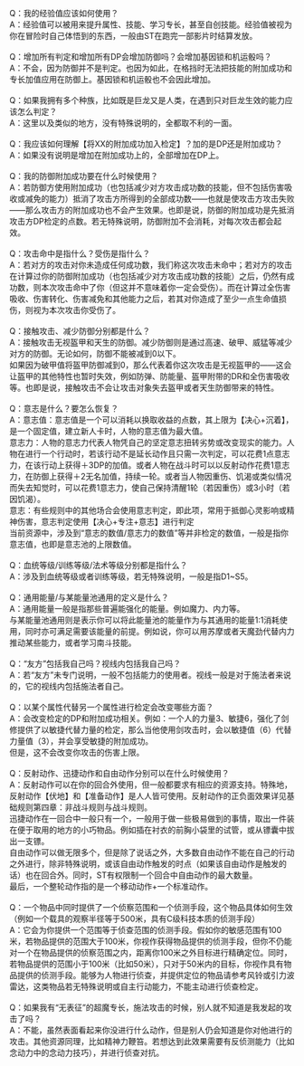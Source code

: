 <title>常见误区醒目</title>
<meta name="GENERATOR" content="WinCHM">
<meta http-equiv="Content-Type" content="text/html; charset=gb2312">
<br>Q：我的经验值应该如何使用？
<br>A：经验值可以被用来提升属性、技能、学习专长，甚至自创技能。经验值被视为你在冒险时自己体悟到的东西，一般由ST在跑完一部影片时结算发放。
<br>
<br>Q：增加所有判定和增加所有DP会增加防御吗？会增加基因锁和机运骰吗？
<br>A：不会，因为防御并不是判定。也因为如此，在格挡时无法把技能的附加成功和专长加值应用在防御上。基因锁和机运骰也不会因此增加。
<br>
<br>Q：如果我拥有多个种族，比如既是巨龙又是人类，在遇到只对巨龙生效的能力应该怎么判定？
<br>A：这里以及类似的地方，没有特殊说明的，全都取不利的一面。
<br>
<br>Q：我应该如何理解【将XX的附加成功加入检定】？加的是DP还是附加成功？
<br>A：如果没有说明是增加在附加成功上的，全部增加在DP上。
<br>
<br>Q：我的防御附加成功要在什么时候使用？
<br>A：若防御方使用附加成功（也包括减少对方攻击成功数的技能，但不包括伤害吸收或减免的能力）抵消了攻击方所得到的全部成功数——也就是使攻击方攻击失败——那么攻击方的附加成功也不会产生效果。也即是说，防御的附加成功是先抵消攻击方DP检定的点数。若无特殊说明，防御附加不会消耗，对每次攻击都会起效。
<br>
<br>Q：攻击命中是指什么？受伤是指什么？
<br>A：若对方的攻击对你未造成任何成功数，我们称这次攻击未命中；若对方的攻击在计算过你的防御附加成功（也包括减少对方攻击成功数的技能）之后，仍然有成功数，则本次攻击命中了你（但这并不意味着你一定会受伤）。而在计算过全伤害吸收、伤害转化、伤害减免和其他能力之后，若其对你造成了至少一点生命值损伤，则视为本次攻击你受伤了。
<br>
<br>Q：接触攻击、减少防御分别都是什么？
<br>A：接触攻击无视盔甲和天生的防御。减少防御则是通过高速、破甲、威猛等减少对方的防御。无论如何，防御不能被减到0以下。
<br>如果因为破甲值将盔甲防御减到0，那么代表着你这次攻击是无视盔甲的——这会让盔甲的其他特性也暂时失效，例如防弹、防能量、盔甲附带的DR和全伤害吸收等。也即是说，接触攻击不会让攻击对象失去盔甲或者天生防御带来的特性。
<br>
<br>Q：意志是什么？要怎么恢复？
<br>A：意志值：意志值是一个可以消耗以换取收益的点数，其上限为【决心+沉着】，是一个固定值，建立新人卡时，人物的意志值为最大值。
<br>意志力：人物的意志力代表人物凭自己的坚定意志扭转劣势或改变现实的能力。人物在进行一个行动时，若该行动不是延长动作且只需一次判定，可以花费1点意志力，在该行动上获得＋3DP的加值。或者人物在战斗时可以以反射动作花费1意志力，在防御上获得＋2无名加值，持续一轮。或者当人物因重伤、饥渴或类似情况而失去知觉时，可以花费1意志力，使自己保持清醒1轮（若因重伤）或3小时（若因饥渴）。
<br>意志：有些规则中的其他场合会使用意志判定，即此项，常用于抵御心灵影响或精神伤害，意志判定使用【决心+专注+意志】进行判定
<br>当前资源中，涉及到“意志的数值/意志力的数值”等并非检定的数值，一般是指你意志值，也即是意志池的上限数值。
<br>
<br>Q：血统等级/训练等级/法术等级分别都是指什么？
<br>A：涉及到血统等级或者训练等级，若无特殊说明，一般是指D1~S5。
<br>
<br>Q：通用能量/与某能量池通用的定义是什么？
<br>A：通用能量一般是指那些普遍能强化的能量。例如魔力、内力等。
<br>与某能量池通用则是表示你可以将此能量池的能量作为与其通用的能量1:1消耗使用，同时亦可满足需要该能量的前提。例如说，你可以用苏摩或者天魔劲代替内力推动某些能力，或者学习南斗技能。
<br>
<br>Q：“友方”包括我自己吗？视线内包括我自己吗？
<br>A：若“友方”未专门说明，一般不包括能力的使用者。视线一般是对于施法者来说的，它的视线内包括施法者自己。
<br>
<br>Q：以某个属性代替另一个属性进行检定会改变哪些方面？
<br>A：会改变检定的DP和附加成功相关。例如：一个人的力量3、敏捷6，强化了剑修提供了以敏捷代替力量的检定，那么当他使用剑攻击时，会以敏捷值（6）代替力量值（3），并会享受敏捷的附加成功。
<br>但是，这不会改变你攻击的伤害上限。
<br>
<br>Q：反射动作、迅捷动作和自由动作分别可以在什么时候使用？
<br>A：反射动作可以在你的回合外使用，但一般都要求有相应的资源支持。特殊地，反射动作【伏地】和【准备动作】是人人皆可使用。反射动作的正负面效果详见基础规则第四章：非战斗规则与战斗规则。
<br>迅捷动作在一回合中一般只有一个，一般用于做一些极易做到的事情，取出一件装在便于取用的地方的小巧物品。例如插在衬衣的前胸小袋里的试管，或从镖囊中拔出一支镖。
<br>自由动作可以做无限多个，但是除了说话之外，大多数自由动作不能在自己的行动之外进行，除非特殊说明，或该自由动作触发的时点（如果该自由动作是触发的话）也在回合外。同时，ST有权限制一个回合中自由动作的最大数量。
<br>最后，一个整轮动作指的是一个移动动作+一个标准动作。
<br>
<br>Q：一个物品中同时提供了一个侦察范围和一个侦测手段，这个物品具体如何生效（例如一个载具的观察半径等于500米，具有C级科技本质的侦测手段）
<br>A：它会为你提供一个范围等于侦查范围的侦测手段。假如你的敏感范围有100米，若物品提供的范围大于100米，你视作获得物品提供的侦测手段，但你不仍能对一个在物品提供的侦察范围之内，距离你100米之外目标进行精确定位。同时，若物品提供的范围小于100米（比如50米），只对于50米内的目标，你视作具有物品提供的侦测手段。能够为人物进行侦查，并提供定位的物品请参考风铃或引力波雷达，这类物品若无特殊说明或自主行动能力，不能主动进行侦查检定。
<br>
<br>Q：如果我有“无表征”的超魔专长，施法攻击的时候，别人就不知道是我发起的攻击了吗？
<br>A：不能，虽然表面看起来你没进行什么动作，但是别人仍会知道是你对他进行的攻击。其他资源同理，比如精神力鞭笞。若想达到此效果需要有反侦测能力（比如念动力中的念动力技巧），并进行侦查对抗。
